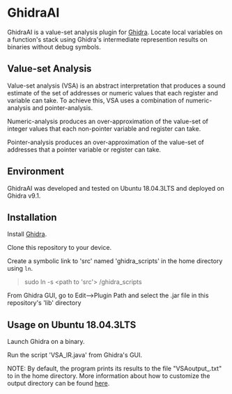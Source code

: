 # GhidraAI

GhidraAI is a value-set analysis plugin for [Ghidra][ghidra]. Locate local variables on a function's stack using Ghidra's intermediate represention results on binaries without debug symbols.
  
## Value-set Analysis

Value-set analysis (VSA) is an abstract interpretation that produces a sound estimate of the set of addresses or numeric values that each register and variable can take. To achieve this, VSA uses a combination of numeric-analysis and pointer-analysis.

Numeric-analysis produces an over-approximation of the value-set of integer values that each non-pointer variable and register can take.

Pointer-analysis produces an over-approximation of the value-set of addresses that a pointer variable or register can take.

## Environment

GhidraAI was developed and tested on Ubuntu 18.04.3LTS and deployed on Ghidra v9.1.

## Installation

Install [Ghidra][ghidra].

Clone this repository to your device.

Create a symbolic link to 'src' named 'ghidra_scripts' in the home directory using `ln`.

> sudo ln -s <path to 'src'> <path to home directory>/ghidra_scripts

From Ghidra GUI, go to Edit-->Plugin Path and select the .jar file in this repository's 'lib' directory

## Usage on Ubuntu 18.04.3LTS

Launch Ghidra on a binary.

Run the script 'VSA_IR.java' from Ghidra's GUI.

NOTE: By default, the program prints its results to the file "VSAoutput_<function name>.txt" to in the home directory. More information about how to customize the output directory can be found [here][readme].

[ghidra]: https://github.com/NationalSecurityAgency/ghidra
[readme]: https://github.com/ryantanwk/GhidraAI/blob/master/benchmark/README
